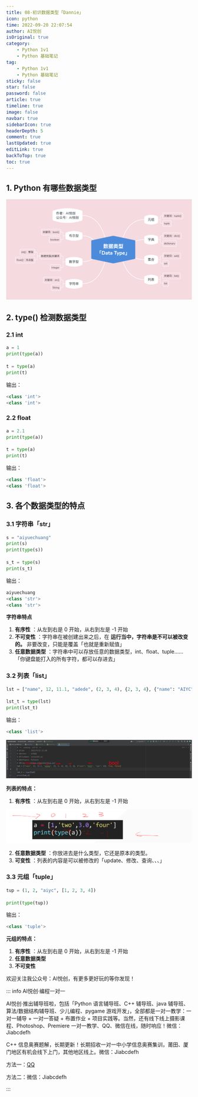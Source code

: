 ```yaml
---
title: 08-初识数据类型「Dannie」
icon: python
time: 2022-09-20 22:07:54
author: AI悦创
isOriginal: true
category: 
    - Python 1v1
    - Python 基础笔记
tag:
    - Python 1v1
    - Python 基础笔记
sticky: false
star: false
password: false
article: true
timeline: true
image: false
navbar: true
sidebarIcon: true
headerDepth: 5
comment: true
lastUpdated: true
editLink: true
backToTop: true
toc: true
---
```


## 1. Python 有哪些数据类型

![image-20220920221016968](./08.assets/image-20220920221016968.png)

## 2. type() 检测数据类型

### 2.1 int

```python
a = 1
print(type(a))

t = type(a)
print(t)
```

输出：

```python
<class 'int'>
<class 'int'>
```



### 2.2 float

```python
a = 2.1
print(type(a))

t = type(a)
print(t)
```

输出：

```python
<class 'float'>
<class 'float'>
```



## 3. 各个数据类型的特点

### 3.1 字符串「str」

```python
s = "aiyuechuang"
print(s)
print(type(s))

s_t = type(s)
print(s_t)
```

输出：

```python
aiyuechuang
<class 'str'>
<class 'str'>
```

**字符串特点**

1. **有序性** ：从左到右是 0 开始，从右到左是 -1 开始
2. **不可变性** ：字符串在被创建出来之后，在 **运行当中，字符串是不可以被改变的。** 非要改变，只能是覆盖「也就是重新赋值」
3. **任意数据类型** ：字符串中可以存放任意的数据类型，int、float、tuple……「你键盘能打入的所有字符，都可以存进去」

### 3.2 列表「list」

```python
lst = ["name", 12, 11.1, "adede", (2, 3, 4), {2, 3, 4}, {"name": "AIYC", "age": 12}, True, False]

lst_t = type(lst)
print(lst_t)
```

输出：

```python
<class 'list'>
```

![image-20220920224647138](./08.assets/image-20220920224647138.png)

**列表的特点：**

1. **有序性** ：从左到右是 0 开始，从右到左是 -1 开始

![image-20220920224958955](./08.assets/image-20220920224958955.png)

2. **任意数据类型** ：你放进去是什么类型，它还是原本的类型。
3. **可变性** ：列表的内容是可以被修改的「update、修改、查询、、、」

### 3.3 元组「tuple」

```python
tup = (1, 2, "aiyc", [1, 2, 3, 4])

print(type(tup))
```

输出：

```python
<class 'tuple'>
```

**元组的特点：**

1. **有序性** ：从左到右是 0 开始，从右到左是 -1 开始
2. **任意数据类型**
3. **不可变性**















欢迎关注我公众号：AI悦创，有更多更好玩的等你发现！

::: info AI悦创·编程一对一

AI悦创·推出辅导班啦，包括「Python 语言辅导班、C++ 辅导班、java 辅导班、算法/数据结构辅导班、少儿编程、pygame 游戏开发」，全部都是一对一教学：一对一辅导 + 一对一答疑 + 布置作业 + 项目实践等。当然，还有线下线上摄影课程、Photoshop、Premiere 一对一教学、QQ、微信在线，随时响应！微信：Jiabcdefh

C++ 信息奥赛题解，长期更新！长期招收一对一中小学信息奥赛集训，莆田、厦门地区有机会线下上门，其他地区线上。微信：Jiabcdefh

方法一：[QQ](http://wpa.qq.com/msgrd?v=3&uin=1432803776&site=qq&menu=yes)

方法二：微信：Jiabcdefh

:::
